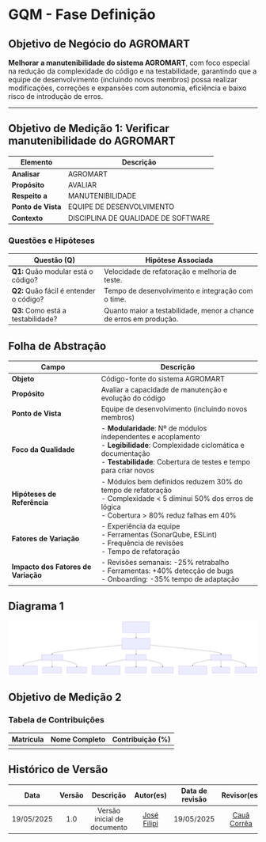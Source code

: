 # GQM - Fase Definição

## Objetivo de Negócio do AGROMART

**Melhorar a manutenibilidade do sistema AGROMART**, com foco especial na redução da complexidade do código e na testabilidade, garantindo que a equipe de desenvolvimento (incluindo novos membros) possa realizar modificações, correções e expansões com autonomia, eficiência e baixo risco de introdução de erros.

---

## Objetivo de Medição 1: Verificar manutenibilidade do AGROMART

| Elemento           | Descrição                           |
| ------------------ | ----------------------------------- |
| **Analisar**       | AGROMART                            |
| **Propósito**      | AVALIAR                             |
| **Respeito a**     | MANUTENIBILIDADE                    |
| **Ponto de Vista** | EQUIPE DE DESENVOLVIMENTO           |
| **Contexto**       | DISCIPLINA DE QUALIDADE DE SOFTWARE |

### Questões e Hipóteses

| Questão (Q)                             | Hipótese Associada                                                 |
| --------------------------------------- | ------------------------------------------------------------------ |
| **Q1:** Quão modular está o código?     | Velocidade de refatoração e melhoria de teste.                     |
| **Q2:** Quão fácil é entender o código? | Tempo de desenvolvimento e integração com o time.                  |
| **Q3:** Como está a testabilidade?      | Quanto maior a testabilidade, menor a chance de erros em produção. |

## Folha de Abstração

| Campo                               | Descrição                                                                                                                                                                                         |
| ----------------------------------- | ------------------------------------------------------------------------------------------------------------------------------------------------------------------------------------------------- |
| **Objeto**                          | Código-fonte do sistema AGROMART                                                                                                                                                                  |
| **Propósito**                       | Avaliar a capacidade de manutenção e evolução do código                                                                                                                                           |
| **Ponto de Vista**                  | Equipe de desenvolvimento (incluindo novos membros)                                                                                                                                               |
| **Foco da Qualidade**               | - **Modularidade**: Nº de módulos independentes e acoplamento<br>- **Legibilidade**: Complexidade ciclomática e documentação<br>- **Testabilidade**: Cobertura de testes e tempo para criar novos |
| **Hipóteses de Referência**         | - Módulos bem definidos reduzem 30% do tempo de refatoração<br>- Complexidade < 5 diminui 50% dos erros de lógica<br>- Cobertura > 80% reduz falhas em 40%                                        |
| **Fatores de Variação**             | - Experiência da equipe<br>- Ferramentas (SonarQube, ESLint)<br>- Frequência de revisões<br>- Tempo de refatoração                                                                                |
| **Impacto dos Fatores de Variação** | - Revisões semanais: -25% retrabalho<br>- Ferramentas: +40% detecção de bugs<br>- Onboarding: -35% tempo de adaptação                                                                             |

## Diagrama 1

![Diagrama GQM](../../image/diagrama_1.svg)

## Objetivo de Medição 2

### Tabela de Contribuições

| Matrícula | Nome Completo | Contribuição (%) |
| --------- | ------------- | ---------------- |
|           |               |                  |

## Histórico de Versão

|    Data    | Versão |          Descrição          |                  Autor(es)                   | Data de revisão |                  Revisor(es)                  |
| :--------: | :----: | :-------------------------: | :------------------------------------------: | :-------------: | :-------------------------------------------: |
| 19/05/2025 |  1.0   | Versão inicial de documento | [José Filipi](https://github.com/JoseFilipi) |   19/05/2025    | [Cauã Corrêa](https://github.com/CauaMatheus) |
